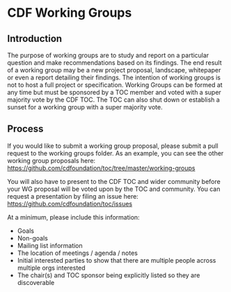 # CDF Working Groups

## Introduction

The purpose of working groups are to study and report on a particular question and make recommendations based on its findings. The end result of a working group may be a new project proposal, landscape, whitepaper or even a report detailing their findings. The intention of working groups is not to host a full project or specification. Working Groups can be formed at any time but must be sponsored by a TOC member and voted with a super majority vote by the CDF TOC. The TOC can also shut down or establish a sunset for a working group with a super majority vote.

## Process

If you would like to submit a working group proposal, please submit a pull request to the working groups folder. As an example, you can see the other working group proposals here: https://github.com/cdfoundation/toc/tree/master/working-groups

You will also have to present to the CDF TOC and wider community before your WG proposal will be voted upon by the TOC and community. You can request a presentation by filing an issue here: https://github.com/cdfoundation/toc/issues

At a minimum, please include this information:

* Goals
* Non-goals
* Mailing list information
* The location of meetings / agenda / notes
* Initial interested parties to show that there are multiple people across multiple orgs interested
* The chair(s) and TOC sponsor being explicitly listed so they are discoverable
